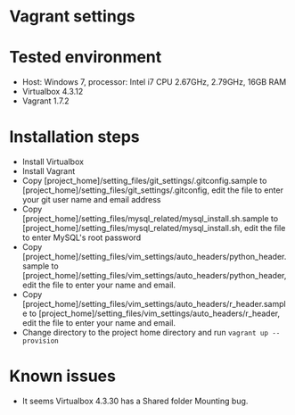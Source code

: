 Vagrant settings
================
# Tested environment

- Host: Windows 7, processor: Intel i7 CPU 2.67GHz, 2.79GHz, 16GB RAM
- Virtualbox 4.3.12
- Vagrant 1.7.2

# Installation steps

- Install Virtualbox
- Install Vagrant
- Copy [project_home]/setting_files/git_settings/.gitconfig.sample to 
  [project_home]/setting_files/git_settings/.gitconfig, edit the file to enter 
  your git user name and email address
- Copy [project_home]/setting_files/mysql_related/mysql_install.sh.sample to
  [project_home]/setting_files/mysql_related/mysql_install.sh, edit the file
  to enter MySQL's root password
- Copy [project_home]/setting_files/vim_settings/auto_headers/python_header.sample
  to [project_home]/setting_files/vim_settings/auto_headers/python_header,
  edit the file to enter your name and email.
- Copy [project_home]/setting_files/vim_settings/auto_headers/r_header.sample
  to [project_home]/setting_files/vim_settings/auto_headers/r_header,
  edit the file to enter your name and email.
- Change directory to the project home directory and run `vagrant up --provision`

# Known issues
- It seems Virtualbox 4.3.30 has a Shared folder Mounting bug.
